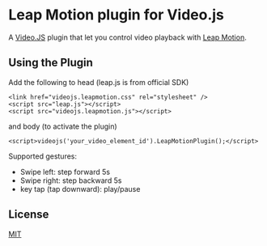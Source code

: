 Leap Motion plugin for Video.js
===============================
A [Video.JS](https://github.com/videojs/video.js/) plugin that let you control video playback with [Leap Motion](http://www.leapmotion.com).

Using the Plugin
----------------
Add the following to head (leap.js is from official SDK)

    <link href="videojs.leapmotion.css" rel="stylesheet" />
    <script src="leap.js"></script>
    <script src="videojs.leapmotion.js"></script>

and body (to activate the plugin)

    <script>videojs('your_video_element_id').LeapMotionPlugin();</script>

Supported gestures:

 * Swipe left: step forward 5s 
 * Swipe right: step backward 5s
 * key tap (tap downward): play/pause

License
-------
[MIT](http://opensource.org/licenses/MIT) 
